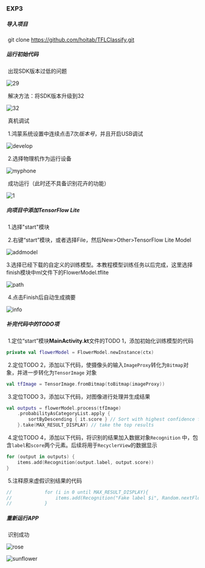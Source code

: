 ### EXP3

##### 导入项目

​	git clone https://github.com/hoitab/TFLClassify.git

##### 运行初始代码

​	出现SDK版本过低的问题

![29](https://github.com/ChenyangLiuu/Software-project-development-practice/blob/main/exp3/ScreenShots/29.png)

​	解决方法：将SDK版本升级到32

![32](https://github.com/ChenyangLiuu/Software-project-development-practice/blob/main/exp3/ScreenShots/32.png)

​	真机调试

​		1.鸿蒙系统设置中连续点击7次*版本号*，并且开启USB调试

![develop](https://github.com/ChenyangLiuu/Software-project-development-practice/blob/main/exp3/ScreenShots/develop.png)

​		2.选择物理机作为运行设备

![myphone](https://github.com/ChenyangLiuu/Software-project-development-practice/blob/main/exp3/ScreenShots/myphone.png)

​	成功运行（此时还不具备识别花卉的功能）

![1](https://github.com/ChenyangLiuu/Software-project-development-practice/blob/main/exp3/ScreenShots/1.png)

##### 向项目中添加TensorFlow Lite

​	1.选择"start"模块

​	2.右键“start”模块，或者选择File，然后New>Other>TensorFlow Lite Model

![addmodel](https://github.com/ChenyangLiuu/Software-project-development-practice/blob/main/exp3/ScreenShots/addmodel.png)

​	3.选择已经下载的自定义的训练模型。本教程模型训练任务以后完成，这里选择finish模块中ml文件下的FlowerModel.tflite

![path](https://github.com/ChenyangLiuu/Software-project-development-practice/blob/main/exp3/ScreenShots/path.png)

​	4.点击Finish后自动生成摘要

![info](https://github.com/ChenyangLiuu/Software-project-development-practice/blob/main/exp3/ScreenShots/info.png)

##### 补完代码中的TODO项

​	1.定位“start”模块**MainActivity.kt**文件的TODO 1，添加初始化训练模型的代码

```kotlin
private val flowerModel = FlowerModel.newInstance(ctx)
```

​	2.定位TODO 2，添加以下代码，使摄像头的输入`ImageProxy`转化为`Bitmap`对象，并进一步转化为`TensorImage` 对象

```kotlin
val tfImage = TensorImage.fromBitmap(toBitmap(imageProxy))
```

​	3.定位TODO 3，添加以下代码，对图像进行处理并生成结果

```kotlin
val outputs = flowerModel.process(tfImage)
    .probabilityAsCategoryList.apply {
        sortByDescending { it.score } // Sort with highest confidence first
    }.take(MAX_RESULT_DISPLAY) // take the top results
```

​	4.定位TODO 4，添加以下代码，将识别的结果加入数据对象`Recognition` 中，包含`label`和`score`两个元素。后续将用于`RecyclerView`的数据显示

```kotlin
for (output in outputs) {
    items.add(Recognition(output.label, output.score))
}
```

​	5.注释原来虚假识别结果的代码

```kotlin
//            for (i in 0 until MAX_RESULT_DISPLAY){
//                items.add(Recognition("Fake label $i", Random.nextFloat()))
//            }
```

##### 重新运行APP

​	识别成功

![rose](https://github.com/ChenyangLiuu/Software-project-development-practice/blob/main/exp3/ScreenShots/rose.jpg)

![sunflower](https://github.com/ChenyangLiuu/Software-project-development-practice/blob/main/exp3/ScreenShots/sunflower.jpg)